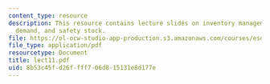 ```yaml
---
content_type: resource
description: This resource contains lecture slides on inventory management, probabilistic
  demand, and safety stock.
file: https://ol-ocw-studio-app-production.s3.amazonaws.com/courses/esd-260j-logistics-systems-fall-2006/8b53c45fd26ffff706d815131e8d177e_lect11.pdf
file_type: application/pdf
resourcetype: Document
title: lect11.pdf
uid: 8b53c45f-d26f-fff7-06d8-15131e8d177e
---
```

